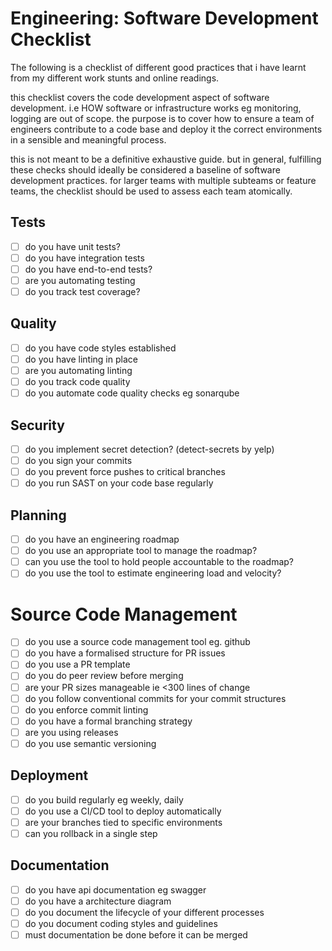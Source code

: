 # Engineering: Software Development Checklist

The following is a checklist of different good practices that i have learnt from my different work stunts and online readings. 

this checklist covers the code development aspect of software development. i.e HOW software or infrastructure works eg monitoring, logging are out of scope. the purpose is to cover how to ensure a team of engineers contribute to a code base and deploy it the correct environments in a sensible and meaningful process. 

this is not meant to be a definitive exhaustive guide. but in general, fulfilling these checks should ideally be considered a baseline of software development practices. for larger teams with multiple subteams or feature teams, the checklist should be used to assess each team atomically. 

## Tests

- [ ]  do you have unit tests?
- [ ]  do you have integration tests
- [ ]  do you have end-to-end tests?
- [ ]  are you automating testing
- [ ]  do you track test coverage?

## Quality

- [ ]  do you have code styles established
- [ ]  do you have linting in place
- [ ]  are you automating linting
- [ ]  do you track code quality
- [ ]  do you automate code quality checks eg sonarqube

## Security

- [ ]  do you implement secret detection? (detect-secrets by yelp)
- [ ]  do you sign your commits
- [ ]  do you prevent force pushes to critical branches
- [ ]  do you run SAST on your code base regularly

## Planning

- [ ]  do you have an engineering roadmap
- [ ]  do you use an appropriate tool to manage the roadmap?
- [ ]  can you use the tool to hold people accountable to the roadmap?
- [ ]  do you use the tool to estimate engineering load and velocity?

# Source Code Management

- [ ]  do you use a source code management tool eg. github
- [ ]  do you have a formalised structure for PR issues
- [ ]  do you use a PR template
- [ ]  do you do peer review before merging
- [ ]  are your PR sizes manageable ie <300 lines of change
- [ ]  do you follow conventional commits for your commit structures
- [ ]  do you enforce commit linting
- [ ]  do you have a formal branching strategy
- [ ]  are you using releases
- [ ]  do you use semantic versioning

## Deployment

- [ ]  do you build regularly eg weekly, daily
- [ ]  do you use a CI/CD tool to deploy automatically
- [ ]  are your branches tied to specific environments
- [ ]  can you rollback in a single step

## Documentation

- [ ]  do you have api documentation eg swagger
- [ ]  do you have a architecture diagram
- [ ]  do you document the lifecycle of your different processes
- [ ]  do you document coding styles and guidelines
- [ ]  must documentation be done before it can be merged
